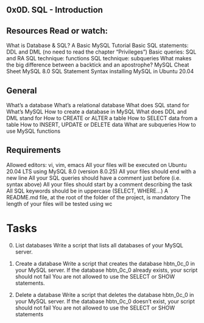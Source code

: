 ## 0x0D. SQL - Introduction

## Resources Read or watch:
What is Database & SQL?
A Basic MySQL Tutorial
Basic SQL statements: DDL and DML (no need to read the chapter “Privileges”)
Basic queries: SQL and RA
SQL technique: functions
SQL technique: subqueries
What makes the big difference between a backtick and an apostrophe?
MySQL Cheat Sheet
MySQL 8.0 SQL Statement Syntax
installing MySQL in Ubuntu 20.04

## General
What’s a database
What’s a relational database
What does SQL stand for
What’s MySQL
How to create a database in MySQL
What does DDL and DML stand for
How to CREATE or ALTER a table
How to SELECT data from a table
How to INSERT, UPDATE or DELETE data
What are subqueries
How to use MySQL functions

## Requirements
Allowed editors: vi, vim, emacs
All your files will be executed on Ubuntu 20.04 LTS using MySQL 8.0 (version 8.0.25)
All your files should end with a new line
All your SQL queries should have a comment just before (i.e. syntax above)
All your files should start by a comment describing the task
All SQL keywords should be in uppercase (SELECT, WHERE…)
A README.md file, at the root of the folder of the project, is mandatory
The length of your files will be tested using wc

# Tasks
0. List databases
Write a script that lists all databases of your MySQL server.

1. Create a database
Write a script that creates the database hbtn_0c_0 in your MySQL server.
If the database hbtn_0c_0 already exists, your script should not fail
You are not allowed to use the SELECT or SHOW statements.

2. Delete a database
Write a script that deletes the database hbtn_0c_0 in your MySQL server.
If the database hbtn_0c_0 doesn’t exist, your script should not fail
You are not allowed to use the SELECT or SHOW statements
